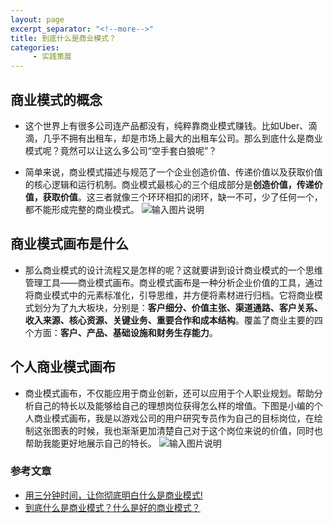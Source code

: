 ```yaml
---
layout: page
excerpt_separator: "<!--more-->"
title: 到底什么是商业模式？
categories:
     - 实践策展
---  
```



## 商业模式的概念
- 这个世界上有很多公司连产品都没有，纯粹靠商业模式赚钱。比如Uber、滴滴，几乎不拥有出租车，却是市场上最大的出租车公司。那么到底什么是商业模式呢？竟然可以让这么多公司“空手套白狼呢”？
<!--more-->
- 简单来说，商业模式描述与规范了一个企业创造价值、传递价值以及获取价值的核心逻辑和运行机制。商业模式最核心的三个组成部分是**创造价值，传递价值，获取价值**。这三者就像三个环环相扣的闭环，缺一不可，少了任何一个，都不能形成完整的商业模式。
![输入图片说明](https://gitee.com/limiaohuang/Mywebsite/raw/gh-pages/assets/images/shangye1.png)
## 商业模式画布是什么
- 那么商业模式的设计流程又是怎样的呢？这就要讲到设计商业模式的一个思维管理工具——商业模式画布。商业模式画布是一种分析企业价值的工具，通过将商业模式中的元素标准化，引导思维，并方便将素材进行归档。它将商业模式划分为了九大板块，分别是：**客户细分、价值主张、渠道通路、客户关系、收入来源、核心资源、关键业务、重要合作和成本结构**。覆盖了商业主要的四个方面：**客户、产品、基础设施和财务生存能力**。

## 个人商业模式画布
- 商业模式画布，不仅能应用于商业创新，还可以应用于个人职业规划。帮助分析自己的特长以及能够给自己的理想岗位获得怎么样的增值。下图是小编的个人商业模式画布，我是以游戏公司的用户研究专员作为自己的目标岗位，在绘制这张图表的时候，我也渐渐更加清楚自己对于这个岗位来说的价值，同时也帮助我能更好地展示自己的特长。
![输入图片说明](https://gitee.com/limiaohuang/Mywebsite/raw/gh-pages/assets/images/shangye2.png)


### 参考文章
- [用三分钟时间，让你彻底明白什么是商业模式!]( http://www.woshipm.com/pmd/1682379.html)
- [到底什么是商业模式？什么是好的商业模式？]( http://www.woshipm.com/it/629599.html)

